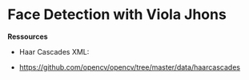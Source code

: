 # Face Detection with Viola Jhons

**Ressources**

* Haar Cascades XML:

- https://github.com/opencv/opencv/tree/master/data/haarcascades

